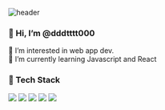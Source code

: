 ![header](https://capsule-render.vercel.app/api?type=waving&color=gradient&height=170&section=header&text=Hello!%20🍪&fontSize=70&animation=fadeIn&fontAlign=75&fontColor=E6E6E6)

### 👋 Hi, I’m @dddtttt000
 👀 I’m interested in web app dev.</br>
 🌱 I’m currently learning Javascript and React

### 🔮 Tech Stack
<img src="https://img.shields.io/badge/Javascript-F7DF1E?style=flat-square&logo=JavaScript&logoColor=white"/> <img src="https://img.shields.io/badge/React-61DAFB?style=flat-square&logo=React&logoColor=white"/> <img src="https://img.shields.io/badge/CSS3-1572B6?style=flat-square&logo=CSS3&logoColor=white"/>   <img src="https://img.shields.io/badge/MySQL-4479A1?style=flat-square&logo=MySQL&logoColor=white"/> <img src="https://img.shields.io/badge/Storybook-FF4785?style=flat-square&logo=Storybook&logoColor=white"/> 



<!---
dddtttt000/dddtttt000 is a ✨ special ✨ repository because its `README.md` (this file) appears on your GitHub profile.
You can click the Preview link to take a look at your changes.
--->
